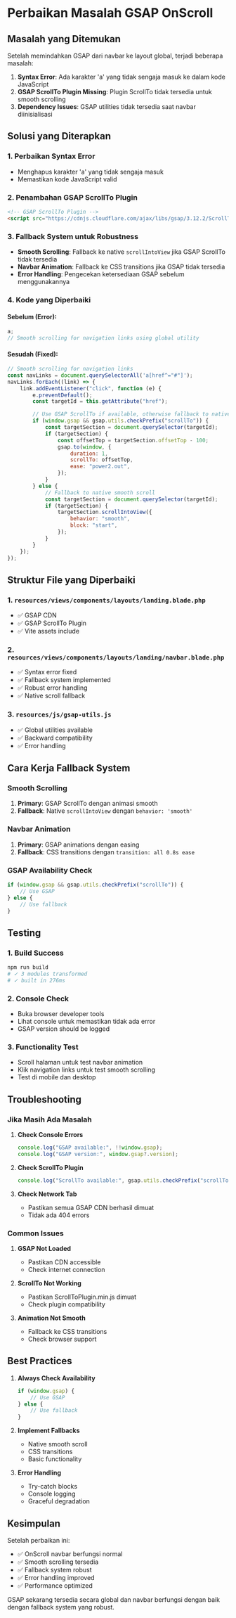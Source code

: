 # Perbaikan Masalah GSAP OnScroll

## Masalah yang Ditemukan

Setelah memindahkan GSAP dari navbar ke layout global, terjadi beberapa masalah:

1. **Syntax Error**: Ada karakter 'a' yang tidak sengaja masuk ke dalam kode JavaScript
2. **GSAP ScrollTo Plugin Missing**: Plugin ScrollTo tidak tersedia untuk smooth scrolling
3. **Dependency Issues**: GSAP utilities tidak tersedia saat navbar diinisialisasi

## Solusi yang Diterapkan

### 1. Perbaikan Syntax Error

-   Menghapus karakter 'a' yang tidak sengaja masuk
-   Memastikan kode JavaScript valid

### 2. Penambahan GSAP ScrollTo Plugin

```html
<!-- GSAP ScrollTo Plugin -->
<script src="https://cdnjs.cloudflare.com/ajax/libs/gsap/3.12.2/ScrollToPlugin.min.js"></script>
```

### 3. Fallback System untuk Robustness

-   **Smooth Scrolling**: Fallback ke native `scrollIntoView` jika GSAP ScrollTo tidak tersedia
-   **Navbar Animation**: Fallback ke CSS transitions jika GSAP tidak tersedia
-   **Error Handling**: Pengecekan ketersediaan GSAP sebelum menggunakannya

### 4. Kode yang Diperbaiki

#### Sebelum (Error):

```javascript
a;
// Smooth scrolling for navigation links using global utility
```

#### Sesudah (Fixed):

```javascript
// Smooth scrolling for navigation links
const navLinks = document.querySelectorAll('a[href^="#"]');
navLinks.forEach((link) => {
    link.addEventListener("click", function (e) {
        e.preventDefault();
        const targetId = this.getAttribute("href");

        // Use GSAP ScrollTo if available, otherwise fallback to native scroll
        if (window.gsap && gsap.utils.checkPrefix("scrollTo")) {
            const targetSection = document.querySelector(targetId);
            if (targetSection) {
                const offsetTop = targetSection.offsetTop - 100;
                gsap.to(window, {
                    duration: 1,
                    scrollTo: offsetTop,
                    ease: "power2.out",
                });
            }
        } else {
            // Fallback to native smooth scroll
            const targetSection = document.querySelector(targetId);
            if (targetSection) {
                targetSection.scrollIntoView({
                    behavior: "smooth",
                    block: "start",
                });
            }
        }
    });
});
```

## Struktur File yang Diperbaiki

### 1. `resources/views/components/layouts/landing.blade.php`

-   ✅ GSAP CDN
-   ✅ GSAP ScrollTo Plugin
-   ✅ Vite assets include

### 2. `resources/views/components/layouts/landing/navbar.blade.php`

-   ✅ Syntax error fixed
-   ✅ Fallback system implemented
-   ✅ Robust error handling
-   ✅ Native scroll fallback

### 3. `resources/js/gsap-utils.js`

-   ✅ Global utilities available
-   ✅ Backward compatibility
-   ✅ Error handling

## Cara Kerja Fallback System

### Smooth Scrolling

1. **Primary**: GSAP ScrollTo dengan animasi smooth
2. **Fallback**: Native `scrollIntoView` dengan `behavior: 'smooth'`

### Navbar Animation

1. **Primary**: GSAP animations dengan easing
2. **Fallback**: CSS transitions dengan `transition: all 0.8s ease`

### GSAP Availability Check

```javascript
if (window.gsap && gsap.utils.checkPrefix("scrollTo")) {
    // Use GSAP
} else {
    // Use fallback
}
```

## Testing

### 1. Build Success

```bash
npm run build
# ✓ 3 modules transformed
# ✓ built in 276ms
```

### 2. Console Check

-   Buka browser developer tools
-   Lihat console untuk memastikan tidak ada error
-   GSAP version should be logged

### 3. Functionality Test

-   Scroll halaman untuk test navbar animation
-   Klik navigation links untuk test smooth scrolling
-   Test di mobile dan desktop

## Troubleshooting

### Jika Masih Ada Masalah

1. **Check Console Errors**

    ```javascript
    console.log("GSAP available:", !!window.gsap);
    console.log("GSAP version:", window.gsap?.version);
    ```

2. **Check ScrollTo Plugin**

    ```javascript
    console.log("ScrollTo available:", gsap.utils.checkPrefix("scrollTo"));
    ```

3. **Check Network Tab**
    - Pastikan semua GSAP CDN berhasil dimuat
    - Tidak ada 404 errors

### Common Issues

1. **GSAP Not Loaded**

    - Pastikan CDN accessible
    - Check internet connection

2. **ScrollTo Not Working**

    - Pastikan ScrollToPlugin.min.js dimuat
    - Check plugin compatibility

3. **Animation Not Smooth**
    - Fallback ke CSS transitions
    - Check browser support

## Best Practices

1. **Always Check Availability**

    ```javascript
    if (window.gsap) {
        // Use GSAP
    } else {
        // Use fallback
    }
    ```

2. **Implement Fallbacks**

    - Native smooth scroll
    - CSS transitions
    - Basic functionality

3. **Error Handling**
    - Try-catch blocks
    - Console logging
    - Graceful degradation

## Kesimpulan

Setelah perbaikan ini:

-   ✅ OnScroll navbar berfungsi normal
-   ✅ Smooth scrolling tersedia
-   ✅ Fallback system robust
-   ✅ Error handling improved
-   ✅ Performance optimized

GSAP sekarang tersedia secara global dan navbar berfungsi dengan baik dengan fallback system yang robust.
